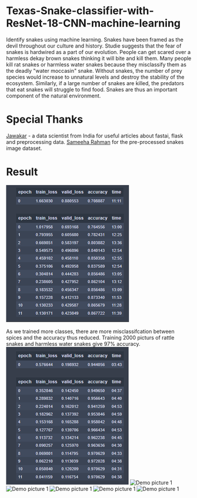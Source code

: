 # Texas-Snake-classifier-with-ResNet-18-CNN-machine-learning
Identify snakes using machine learning. Snakes have been framed as the devil throughout our culture and history. Studie suggests that the fear of snakes is hardwired as a part of our evolution. People can get scared over a harmless dekay brown snakes thinking it will bite and kill them. Many people kill rat snakes or harmless water snakes because they misclassify them as the deadly "water moccasin" snake.  Without snakes, the number of prey species would increase to unnatural levels and destroy the stability of the ecosystem. Similarly, if a large number of snakes are killed, the predators that eat snakes will struggle to find food. Snakes are thus an important component of the natural environment. 
# Special Thanks 
[Jawakar](https://medium.com/@jawakarselvavinayagam) - a data scientist from India for useful articles about fastai, flask and preprocessing data.
[Sameeha Rahman](https://www.kaggle.com/sameeharahman/preprocessed-snake-images) for the pre-processed snakes image dataset.

# Result
![Accuracy](https://github.com/Hanh-hub/Texas-Snake-classifier-with-ResNet-18-CNN-machine-learning/blob/main/accuracy%20log.PNG)

As we trained more classes, there are more misclassifcation between spices and the accuracy thus reduced. 
Training 2000 picturs of rattle snakes and harmless water snakes give 97% accuracy. 
![Accuracy when there are only two classes ](https://github.com/Hanh-hub/Texas-Snake-classifier-with-ResNet-18-CNN-machine-learning/blob/main/accuracy%20log%202%20classes.PNG)
![Demo picture 1](https://github.com/Hanh-hub/realtime-weather-api-react-app/blob/main/demo1.PNG)
![Demo picture 1](https://github.com/Hanh-hub/realtime-weather-api-react-app/blob/main/demo1.PNG)
![Demo picture 1](https://github.com/Hanh-hub/realtime-weather-api-react-app/blob/main/demo1.PNG)
![Demo picture 1](https://github.com/Hanh-hub/realtime-weather-api-react-app/blob/main/demo1.PNG)
![Demo picture 1](https://github.com/Hanh-hub/realtime-weather-api-react-app/blob/main/demo1.PNG)
